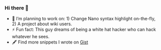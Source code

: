 ### Hi there 👋

- 🔭 I’m planning to work on: 1) Change Nano syntax highlight on-the-fly, 2) A project about wiki users.
- ⚡ Fun fact: This guy dreams of being a white hat hacker who can hack whatever he sees.
- 🖋 Find more snippets I wrote on [Gist](https://gist.github.com/davidhcefx/starred)

<!--
Here are some ideas to get you started:

- 🔭 I’m currently working on ...
- 🌱 I’m currently learning ...
- 👯 I’m looking to collaborate on ...
- 🤔 I’m looking for help with ...
- 💬 Ask me about ...
- 📫 How to reach me: ...
- 😄 Pronouns: ...
- ⚡ Fun fact: ...
-->
